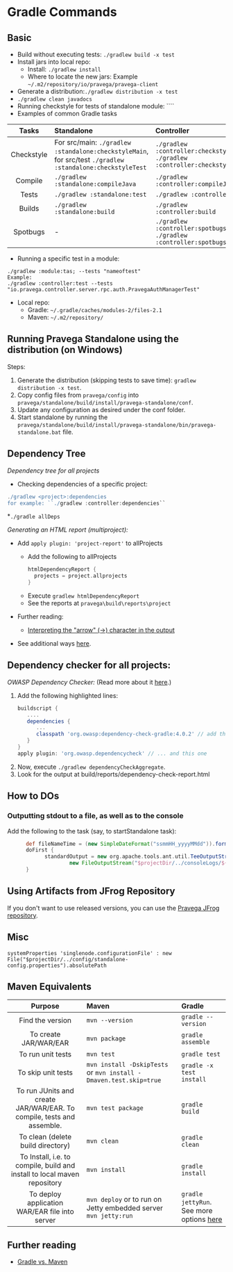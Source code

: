 # Gradle Commands

## Basic
* Build without executing tests: ``./gradlew build -x test``
* Install jars into local repo:
  * Install: ``./gradlew install``
  * Where to locate the new jars: Example `~/.m2/repository/io/pravega/pravega-client`
* Generate a distribution:``./gradlew distribution -x test``
* ``./gradlew clean javadocs``
* Running checkstyle for tests of standalone module: ````
* Examples of common Gradle tasks

| Tasks | Standalone | Controller |
|:------:|:----------| :----------|
|Checkstyle|For src/main: ``./gradlew :standalone:checkstyleMain``, <br/>for src/test ``./gradlew :standalone:checkstyleTest``|``./gradlew :controller:checkstyleMain`` <br/>``./gradlew :controller:checkstyleTest``|
|Compile|``./gradlew :standalone:compileJava``|``./gradlew :controller:compileJava``|
|Tests|``./gradlew :standalone:test``|``./gradlew :controller:test ``|
|Builds|``./gradlew :standalone:build``|``./gradlew :controller:build``|
|Spotbugs|-|``./gradlew :controller:spotbugsMain`` <br/>``./gradlew :controller:spotbugsTest``|
* Running a specific test in a module:
```
./gradlew :module:tas; --tests "nameoftest"
Example:
./gradlew :controller:test --tests "io.pravega.controller.server.rpc.auth.PravegaAuthManagerTest"
```


* Local repo: 
  * Gradle: ``~/.gradle/caches/modules-2/files-2.1``
  * Maven: ``~/.m2/repository/``
  
## Running Pravega Standalone using the distribution (on Windows)
Steps:
  1. Generate the distribution (skipping tests to save time): ``gradlew distribution -x test``.
  2. Copy config files from ``pravega/config`` into ``pravega/standalone/build/install/pravega-standalone/conf``.
  3. Update any configuration as desired under the conf folder. 
  4. Start standalone by running the ``pravega/standalone/build/install/pravega-standalone/bin/pravega-standalone.bat`` file.
  
## Dependency Tree

*Dependency tree for all projects*
* Checking dependencies of a specific project:
```groovy
./gradlew <project>:dependencies
for example: ``./gradlew :controller:dependencies``
```
*``./gradle allDeps``

*Generating an HTML report (multiproject):*

* Add ``apply plugin: 'project-report'`` to allProjects
  * Add the following to allProjects
      ```groovy
      htmlDependencyReport {
        projects = project.allprojects
      }
      ```
  * Execute ``gradlew htmlDependencyReport``
  * See the reports at ``pravega\build\reports\project``
* Further reading:
  * [Interpreting the "arrow" (->) character in the output](https://stackoverflow.com/questions/27952388/what-does-arrow-mean-in-gradles-dependency-graph)

* See additional ways [here](https://stackoverflow.com/questions/21645071/using-gradle-to-find-dependency-tree/44725823). 


## Dependency checker for all projects:

*OWASP Dependency Checker:*
(Read more about it [here](https://jeremylong.github.io/DependencyCheck/dependency-check-gradle/configuration.html).)

1. Add the following highlighted lines:
    ```groovy
    buildscript {
       ....
       dependencies {
          ...
          classpath 'org.owasp:dependency-check-gradle:4.0.2' // add this line...
       }
    }
    apply plugin: 'org.owasp.dependencycheck' // ... and this one
    ```
2. Now, execute ``./gradlew dependencyCheckAggregate``.
3. Look for the output at build/reports/dependency-check-report.html

## How to DOs

### Outputting stdout to a file, as well as to the console

Add the following to the task (say, to startStandalone task):
```groovy
      def fileNameTime = (new SimpleDateFormat("ssmmHH_yyyyMMdd")).format(new Date())
      doFirst {
            standardOutput = new org.apache.tools.ant.util.TeeOutputStream(
                    new FileOutputStream("$projectDir/../consoleLogs/${fileNameTime}.out"), System.out);
      }
```
## Using Artifacts from JFrog Repository

If you don't want to use released versions, you can use the [Pravega JFrog repository](https://oss.jfrog.org/artifactory/jfrog-dependencies/io/pravega/).

## Misc
```
systemProperties 'singlenode.configurationFile' : new File("$projectDir/../config/standalone-config.properties").absolutePath
```

## Maven Equivalents

| Purpose| Maven| Gradle |
|:--------:|:---|:-------|
|Find the version|`mvn --version`|`gradle --version`|
|To create JAR/WAR/EAR|`mvn package`|`gradle assemble`|
|To run unit tests|`mvn test`|`gradle test`|
|To skip unit tests|`mvn install -DskipTests`<br/>or `mvn install -Dmaven.test.skip=true`| `gradle -x test install`|
|To run JUnits and create JAR/WAR/EAR. To compile, tests and assemble.|`mvn test package`|`gradle build`|
|To clean (delete build directory)| `mvn clean` | `gradle clean`|
|To Install, i.e. to compile, build and install to local maven repository | `mvn install` | `gradle install`|
|To deploy application WAR/EAR file into server| `mvn deploy` or to run on Jetty embedded server `mvn jetty:run` | `gradle jettyRun`. See more options [here](https://www.journaldev.com/8396/gradle-vs-maven)|

## Further reading
* [Gradle vs. Maven](https://www.journaldev.com/8396/gradle-vs-maven)
